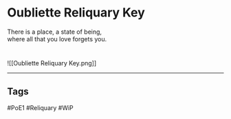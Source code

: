 # Oubliette Reliquary Key
There is a place, a state of being,  
where all that you love forgets you.

#
![[Oubliette Reliquary Key.png]]

---
## Tags
#PoE1 
#Reliquary
#WiP 